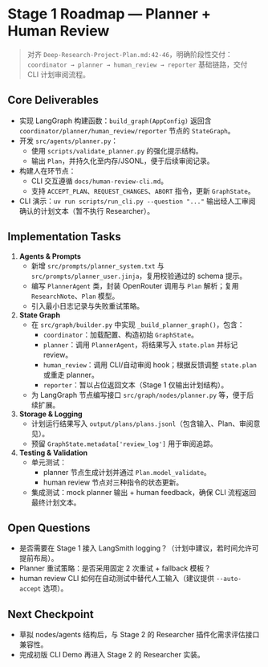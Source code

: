 # Stage 1 Roadmap — Planner + Human Review

> 对齐 `Deep-Research-Project-Plan.md:42-46`，明确阶段性交付：`coordinator → planner → human_review → reporter` 基础链路，交付 CLI 计划审阅流程。

## Core Deliverables
- 实现 LangGraph 构建函数：`build_graph(AppConfig)` 返回含 `coordinator/planner/human_review/reporter` 节点的 `StateGraph`。
- 开发 `src/agents/planner.py`：
  - 使用 `scripts/validate_planner.py` 的强化提示结构。
  - 输出 `Plan`，并持久化至内存/JSONL，便于后续审阅记录。
- 构建人在环节点：
  - CLI 交互遵循 `docs/human-review-cli.md`。
  - 支持 `ACCEPT_PLAN`、`REQUEST_CHANGES`、`ABORT` 指令，更新 `GraphState`。
- CLI 演示：`uv run scripts/run_cli.py --question "..."` 输出经人工审阅确认的计划文本（暂不执行 Researcher）。

## Implementation Tasks
1. **Agents & Prompts**
   - 新增 `src/prompts/planner_system.txt` 与 `src/prompts/planner_user.jinja`，复用校验通过的 schema 提示。
   - 编写 `PlannerAgent` 类，封装 OpenRouter 调用与 `Plan` 解析；复用 `ResearchNote`、`Plan` 模型。
   - 引入最小日志记录与失败重试策略。
2. **State Graph**
   - 在 `src/graph/builder.py` 中实现 `_build_planner_graph()`，包含：
     - `coordinator`：加载配置、构造初始 `GraphState`。
     - `planner`：调用 `PlannerAgent`，将结果写入 `state.plan` 并标记 review。
     - `human_review`：调用 CLI/自动审阅 hook；根据反馈调整 `state.plan` 或重走 planner。
     - `reporter`：暂以占位返回文本（Stage 1 仅输出计划结构）。
   - 为 LangGraph 节点编写接口 `src/graph/nodes/planner.py` 等，便于后续扩展。
3. **Storage & Logging**
   - 计划运行结果写入 `output/plans/plans.jsonl`（包含输入、Plan、审阅意见）。
   - 预留 `GraphState.metadata['review_log']` 用于审阅追踪。
4. **Testing & Validation**
   - 单元测试：
     - planner 节点生成计划并通过 `Plan.model_validate`。
     - human review 节点对三种指令的状态更新。
   - 集成测试：mock planner 输出 + human feedback，确保 CLI 流程返回最终计划文本。

## Open Questions
- 是否需要在 Stage 1 接入 LangSmith logging？（计划中建议，若时间允许可提前布局）。
- Planner 重试策略：是否采用固定 2 次重试 + fallback 模板？
- human review CLI 如何在自动测试中替代人工输入（建议提供 `--auto-accept` 选项）。

## Next Checkpoint
- 草拟 nodes/agents 结构后，与 Stage 2 的 Researcher 插件化需求评估接口兼容性。
- 完成初版 CLI Demo 再进入 Stage 2 的 Researcher 实装。
